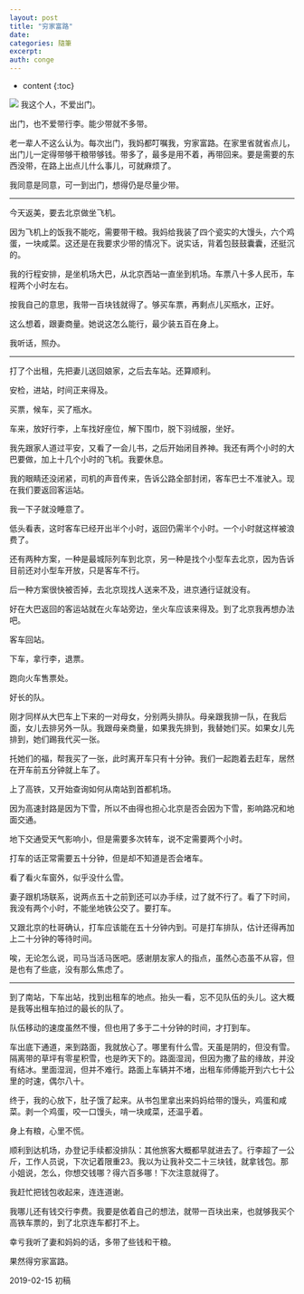 ```yaml
---
layout: post
title: "穷家富路"
date:
categories: 隨筆
excerpt:
auth: conge
---
```

* content
{:toc}


![](/assets/images/隨筆/118382-8859ed8e8212f9e9.png)
我这个人，不爱出门。

出门，也不爱带行李。能少带就不多带。

老一辈人不这么认为。每次出门，我妈都叮嘱我，穷家富路。在家里省就省点儿，出门儿一定得带够干粮带够钱。带多了，最多是用不着，再带回来。要是需要的东西没带，在路上出点儿什么事儿，可就麻烦了。

我同意是同意，可一到出门，想得仍是尽量少带。

----

今天返美，要去北京做坐飞机。

因为飞机上的饭我不能吃，需要带干粮。我妈给我装了四个瓷实的大馒头，六个鸡蛋，一块咸菜。这还是在我要求少带的情况下。说实话，背着包鼓鼓囊囊，还挺沉的。

我的行程安排，是坐机场大巴，从北京西站一直坐到机场。车票八十多人民币，车程两个小时左右。

按我自己的意思，我带一百块钱就得了。够买车票，再剩点儿买瓶水，正好。

这么想着，跟妻商量。她说这怎么能行，最少装五百在身上。

我听话，照办。

----

打了个出租，先把妻儿送回娘家，之后去车站。还算顺利。

安检，进站，时间正来得及。

买票，候车，买了瓶水。

车来，放好行李，上车找好座位，解下围巾，脱下羽绒服，坐好。

我先跟家人道过平安，又看了一会儿书，之后开始闭目养神。我还有两个小时的大巴要做，加上十几个小时的飞机。我要休息。

我的眼睛还没闭紧，司机的声音传来，告诉公路全部封闭，客车巴士不准驶入。现在我们要返回客运站。

我一下子就没睡意了。

低头看表，这时客车已经开出半个小时，返回仍需半个小时。一个小时就这样被浪费了。

还有两种方案，一种是最城际列车到北京，另一种是找个小型车去北京，因为告诉目前还对小型车开放，只是客车不行。

后一种方案很快被否掉，去北京现找人送来不及，进京通行证就没有。

好在大巴返回的客运站就在火车站旁边，坐火车应该来得及。到了北京我再想办法吧。

客车回站。

下车，拿行李，退票。

跑向火车售票处。

好长的队。

刚才同样从大巴车上下来的一对母女，分别两头排队。母亲跟我排一队，在我后面，女儿去排另外一队。我跟母亲商量，如果我先排到，我替她们买。如果女儿先排到，她们踢我代买一张。

托她们的福，帮我买了一张，此时离开车只有十分钟。我们一起跑着去赶车，居然在开车前五分钟就上车了。

上了高铁，又开始查询如何从南站到首都机场。

因为高速封路是因为下雪，所以不由得也担心北京是否会因为下雪，影响路况和地面交通。

地下交通受天气影响小，但是需要多次转车，说不定需要两个小时。

打车的话正常需要五十分钟，但是却不知道是否会堵车。

看了看火车窗外，似乎没什么雪。

妻子跟机场联系，说两点五十之前到还可以办手续，过了就不行了。看了下时间，我没有两个小时，不能坐地铁公交了。要打车。

又跟北京的杜哥确认，打车应该能在五十分钟内到。可是打车排队，估计还得再加上二十分钟的等待时间。

唉，无论怎么说，司马当活马医吧。感谢朋友家人的指点，虽然心态虽不从容，但是也有了些底，没有那么焦虑了。

---

到了南站，下车出站，找到出租车的地点。抬头一看，忘不见队伍的头儿。这大概是我等出租车拍过的最长的队了。

队伍移动的速度虽然不慢，但也用了多于二十分钟的时间，才打到车。

车出底下通道，来到路面，我就放心了。哪里有什么雪。天虽是阴的，但没有雪。隔离带的草坪有零星积雪，也是昨天下的。路面湿润，但因为撒了盐的缘故，并没有结冰。里面湿润，但并不难行。路面上车辆并不堵，出租车师傅能开到六七十公里的时速，偶尔八十。

终于，我的心放下，肚子饿了起来。从书包里拿出来妈妈给带的馒头，鸡蛋和咸菜。剥一个鸡蛋，咬一口馒头，啃一块咸菜，还温乎着。

身上有粮，心里不慌。

顺利到达机场，办登记手续都没排队：其他旅客大概都早就进去了。行李超了一公斤，工作人员说，下次记着限重23。我以为让我补交二十三块钱，就拿钱包。那小姐说，怎么，你想交钱哪？得六百多哪！下次注意就得了。

我赶忙把钱包收起来，连连道谢。

我哪儿还有钱交行李费。我要是依着自己的想法，就带一百块出来，也就够我买个高铁车票的，到了北京连车都打不上。

幸亏我听了妻和妈妈的话，多带了些钱和干粮。

果然得穷家富路。



2019-02-15 初稿